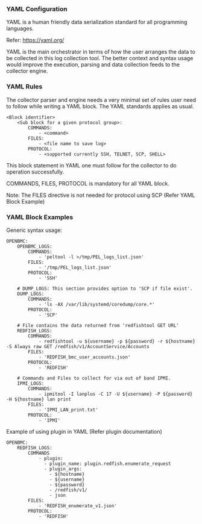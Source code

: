 ### YAML Configuration

YAML is a human friendly data serialization standard for all programming
languages.

Refer: https://yaml.org/

YAML is the main orchestrator in terms of how the user arranges the data to be
collected in this log collection tool. The better context and syntax usage would
improve the execution, parsing and data collection feeds to the collector
engine.

### YAML Rules

The collector parser and engine needs a very minimal set of rules user need to
follow while writing a YAML block. The YAML standards applies as usual.

```
<Block identifier>
    <Sub block for a given protocol group>:
        COMMANDS:
            - <command>
        FILES:
            - <file name to save log>
        PROTOCOL:
            - <supported currently SSH, TELNET, SCP, SHELL>
```

This block statement in YAML one must follow for the collector to do operation
successfully.

COMMANDS, FILES, PROTOCOL is mandatory for all YAML block.

Note: The FILES directive is not needed for protocol using SCP (Refer YAML Block
Example)

### YAML Block Examples

Generic syntax usage:

```
OPENBMC:
    OPENBMC_LOGS:
        COMMANDS:
            - 'peltool -l >/tmp/PEL_logs_list.json'
        FILES:
            - '/tmp/PEL_logs_list.json'
        PROTOCOL:
            - 'SSH'

    # DUMP_LOGS: This section provides option to 'SCP if file exist'.
    DUMP_LOGS:
        COMMANDS:
            - 'ls -AX /var/lib/systemd/coredump/core.*'
        PROTOCOL:
            - 'SCP'

    # File contains the data returned from 'redfishtool GET URL'
    REDFISH_LOGS:
        COMMANDS:
            - redfishtool -u ${username} -p ${password} -r ${hostname} -S Always raw GET /redfish/v1/AccountService/Accounts
        FILES:
            - 'REDFISH_bmc_user_accounts.json'
        PROTOCOL:
            - 'REDFISH'

    # Commands and Files to collect for via out of band IPMI.
    IPMI_LOGS:
        COMMANDS:
            - ipmitool -I lanplus -C 17 -U ${username} -P ${password} -H ${hostname} lan print
        FILES:
            - 'IPMI_LAN_print.txt'
        PROTOCOL:
            - 'IPMI'

```

Example of using plugin in YAML (Refer plugin documentation)

```
OPENBMC:
    REDFISH_LOGS:
        COMMANDS
            - plugin:
              - plugin_name: plugin.redfish.enumerate_request
              - plugin_args:
                - ${hostname}
                - ${username}
                - ${password}
                - /redfish/v1/
                - json
        FILES:
            - 'REDFISH_enumerate_v1.json'
        PROTOCOL:
            - 'REDFISH'
```

